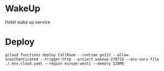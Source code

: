 # WakeUp

Hotel wake up service

# Deploy

```
gcloud functions deploy CallRoom --runtime go113 --allow-unauthenticated --trigger-http --project wakeup-278716 --env-vars-file ./.env.cloud.yaml --region europe-west1 --memory 128MB
```